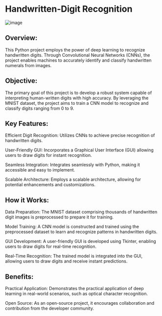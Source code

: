 # Handwritten-Digit Recognition

![image](https://github.com/Adil-Kassam/Handwritten-Digit-Recogniser/assets/76568714/752814c0-f70b-4556-9548-c29135d8fd5b)




## Overview:


This Python project employs the power of deep learning to recognize handwritten digits. Through Convolutional Neural Networks (CNNs), the project enables machines to accurately identify and classify handwritten numerals from images.

## Objective:



The primary goal of this project is to develop a robust system capable of interpreting human-written digits with high accuracy. By leveraging the MNIST dataset, the project aims to train a CNN model to recognize and classify digits ranging from 0 to 9.

## Key Features:


Efficient Digit Recognition: Utilizes CNNs to achieve precise recognition of handwritten digits.


User-Friendly GUI: Incorporates a Graphical User Interface (GUI) allowing users to draw digits for instant recognition.


Seamless Integration: Integrates seamlessly with Python, making it accessible and easy to implement.


Scalable Architecture: Employs a scalable architecture, allowing for potential enhancements and customizations.

## How it Works:


Data Preparation: The MNIST dataset comprising thousands of handwritten digit images is preprocessed to prepare it for training.


Model Training: A CNN model is constructed and trained using the preprocessed dataset to learn and recognize patterns in handwritten digits.


GUI Development: A user-friendly GUI is developed using Tkinter, enabling users to draw digits for real-time recognition.


Real-Time Recognition: The trained model is integrated into the GUI, allowing users to draw digits and receive instant predictions.



## Benefits:


Practical Application: Demonstrates the practical application of deep learning in real-world scenarios, such as optical character recognition.


Open Source: As an open-source project, it encourages collaboration and contribution from the developer community.
